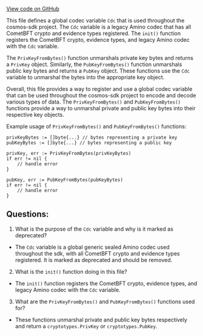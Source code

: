 [View code on GitHub](https://github.com/cosmos/cosmos-sdk.git/codec/legacy/codec.go)

This file defines a global codec variable `Cdc` that is used throughout the cosmos-sdk project. The `Cdc` variable is a legacy Amino codec that has all CometBFT crypto and evidence types registered. The `init()` function registers the CometBFT crypto, evidence types, and legacy Amino codec with the `Cdc` variable. 

The `PrivKeyFromBytes()` function unmarshals private key bytes and returns a `PrivKey` object. Similarly, the `PubKeyFromBytes()` function unmarshals public key bytes and returns a `PubKey` object. These functions use the `Cdc` variable to unmarshal the bytes into the appropriate key object.

Overall, this file provides a way to register and use a global codec variable that can be used throughout the cosmos-sdk project to encode and decode various types of data. The `PrivKeyFromBytes()` and `PubKeyFromBytes()` functions provide a way to unmarshal private and public key bytes into their respective key objects. 

Example usage of `PrivKeyFromBytes()` and `PubKeyFromBytes()` functions:
```
privKeyBytes := []byte{...} // bytes representing a private key
pubKeyBytes := []byte{...} // bytes representing a public key

privKey, err := PrivKeyFromBytes(privKeyBytes)
if err != nil {
    // handle error
}

pubKey, err := PubKeyFromBytes(pubKeyBytes)
if err != nil {
    // handle error
}
```
## Questions: 
 1. What is the purpose of the `Cdc` variable and why is it marked as deprecated?
- The `Cdc` variable is a global generic sealed Amino codec used throughout the sdk, with all CometBFT crypto and evidence types registered. It is marked as deprecated and should be removed.

2. What is the `init()` function doing in this file?
- The `init()` function registers the CometBFT crypto, evidence types, and legacy Amino codec with the `Cdc` variable.

3. What are the `PrivKeyFromBytes()` and `PubKeyFromBytes()` functions used for?
- These functions unmarshal private and public key bytes respectively and return a `cryptotypes.PrivKey` or `cryptotypes.PubKey`.